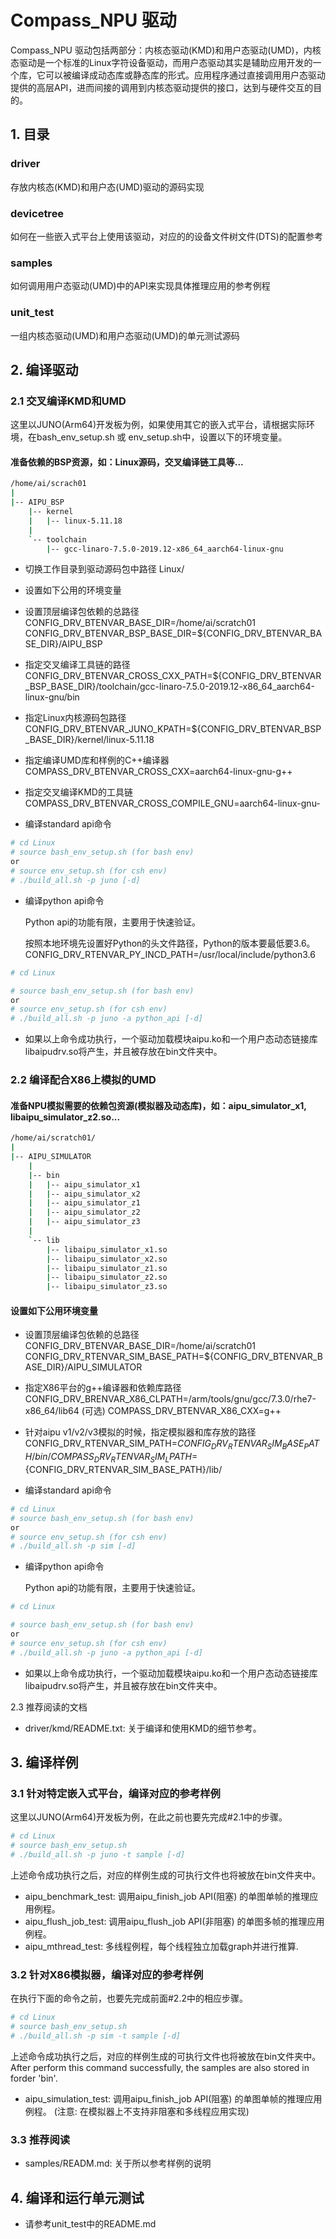# Compass_NPU 驱动
Compass_NPU 驱动包括两部分：内核态驱动(KMD)和用户态驱动(UMD)，内核态驱动是一个标准的Linux字符设备驱动，而用户态驱动其实是辅助应用开发的一个库，它可以被编译成动态库或静态库的形式。应用程序通过直接调用用户态驱动提供的高层API，进而间接的调用到内核态驱动提供的接口，达到与硬件交互的目的。

## 1. 目录
### driver
存放内核态(KMD)和用户态(UMD)驱动的源码实现
### devicetree
如何在一些嵌入式平台上使用该驱动，对应的的设备文件树文件(DTS)的配置参考
### samples
如何调用用户态驱动(UMD)中的API来实现具体推理应用的参考例程
### unit_test
一组内核态驱动(UMD)和用户态驱动(UMD)的单元测试源码

## 2. 编译驱动

### 2.1 交叉编译KMD和UMD
这里以JUNO(Arm64)开发板为例，如果使用其它的嵌入式平台，请根据实际环境，在bash_env_setup.sh 或 env_setup.sh中，设置以下的环境变量。

#### 准备依赖的BSP资源，如：Linux源码，交叉编译链工具等...

```bash
/home/ai/scrach01
|
|-- AIPU_BSP
    |-- kernel
    |   |-- linux-5.11.18
    |
    `-- toolchain
        |-- gcc-linaro-7.5.0-2019.12-x86_64_aarch64-linux-gnu
```

- 切换工作目录到驱动源码包中路径 Linux/

- 设置如下公用的环境变量

- 设置顶层编译包依赖的总路径
CONFIG_DRV_BTENVAR_BASE_DIR=/home/ai/scratch01
CONFIG_DRV_BTENVAR_BSP_BASE_DIR=${CONFIG_DRV_BTENVAR_BASE_DIR}/AIPU_BSP

- 指定交叉编译工具链的路径
CONFIG_DRV_BTENVAR_CROSS_CXX_PATH=${CONFIG_DRV_BTENVAR_BSP_BASE_DIR}/toolchain/gcc-linaro-7.5.0-2019.12-x86_64_aarch64-linux-gnu/bin

- 指定Linux内核源码包路径
CONFIG_DRV_BTENVAR_JUNO_KPATH=${CONFIG_DRV_BTENVAR_BSP_BASE_DIR}/kernel/linux-5.11.18

- 指定编译UMD库和样例的C++编译器
COMPASS_DRV_BTENVAR_CROSS_CXX=aarch64-linux-gnu-g++

- 指定交叉编译KMD的工具链
COMPASS_DRV_BTENVAR_CROSS_COMPILE_GNU=aarch64-linux-gnu-

- 编译standard api命令

```bash
# cd Linux
# source bash_env_setup.sh (for bash env)
or
# source env_setup.sh (for csh env)
# ./build_all.sh -p juno [-d]
```

- 编译python api命令

  Python api的功能有限，主要用于快速验证。

  按照本地环境先设置好Python的头文件路径，Python的版本要最低要3.6。
  CONFIG_DRV_RTENVAR_PY_INCD_PATH=/usr/local/include/python3.6

```bash
# cd Linux

# source bash_env_setup.sh (for bash env)
or
# source env_setup.sh (for csh env)
# ./build_all.sh -p juno -a python_api [-d]
```

- 如果以上命令成功执行，一个驱动加载模块aipu.ko和一个用户态动态链接库libaipudrv.so将产生，并且被存放在bin文件夹中。

### 2.2 编译配合X86上模拟的UMD

#### 准备NPU模拟需要的依赖包资源(模拟器及动态库)，如：aipu_simulator_x1, libaipu_simulator_z2.so...

```bash
/home/ai/scratch01/
|
|-- AIPU_SIMULATOR
    |
    |-- bin
    |   |-- aipu_simulator_x1
    |   |-- aipu_simulator_x2
    |   |-- aipu_simulator_z1
    |   |-- aipu_simulator_z2
    |   |-- aipu_simulator_z3
    |
    `-- lib
        |-- libaipu_simulator_x1.so
        |-- libaipu_simulator_x2.so
        |-- libaipu_simulator_z1.so
        |-- libaipu_simulator_z2.so
        |-- libaipu_simulator_z3.so
```

#### 设置如下公用环境变量

- 设置顶层编译包依赖的总路径
CONFIG_DRV_BTENVAR_BASE_DIR=/home/ai/scratch01
CONFIG_DRV_RTENVAR_SIM_BASE_PATH=${CONFIG_DRV_BTENVAR_BASE_DIR}/AIPU_SIMULATOR

- 指定X86平台的g++编译器和依赖库路径
CONFIG_DRV_BRENVAR_X86_CLPATH=/arm/tools/gnu/gcc/7.3.0/rhe7-x86_64/lib64 (可选)
COMPASS_DRV_BTENVAR_X86_CXX=g++

- 针对aipu v1/v2/v3模拟的时候，指定模拟器和库存放的路径
CONFIG_DRV_RTENVAR_SIM_PATH=${CONFIG_DRV_RTENVAR_SIM_BASE_PATH}/bin/
COMPASS_DRV_RTENVAR_SIM_LPATH=${CONFIG_DRV_RTENVAR_SIM_BASE_PATH}/lib/

- 编译standard api命令

```bash
# cd Linux
# source bash_env_setup.sh (for bash env)
or
# source env_setup.sh (for csh env)
# ./build_all.sh -p sim [-d]
```

- 编译python api命令

  Python api的功能有限，主要用于快速验证。

```bash
# cd Linux

# source bash_env_setup.sh (for bash env)
or
# source env_setup.sh (for csh env)
# ./build_all.sh -p juno -a python_api [-d]
```

- 如果以上命令成功执行，一个驱动加载模块aipu.ko和一个用户态动态链接库libaipudrv.so将产生，并且被存放在bin文件夹中。

2.3 推荐阅读的文档

- driver/kmd/README.txt: 关于编译和使用KMD的细节参考。

## 3. 编译样例

### 3.1 针对特定嵌入式平台，编译对应的参考样例
这里以JUNO(Arm64)开发板为例，在此之前也要先完成#2.1中的步骤。

```bash
# cd Linux
# source bash_env_setup.sh
# ./build_all.sh -p juno -t sample [-d]
```

上述命令成功执行之后，对应的样例生成的可执行文件也将被放在bin文件夹中。
- aipu_benchmark_test: 调用aipu_finish_job API(阻塞) 的单图单帧的推理应用例程。
- aipu_flush_job_test: 调用aipu_flush_job API(非阻塞) 的单图多帧的推理应用例程。
- aipu_mthread_test: 多线程例程，每个线程独立加载graph并进行推算.

### 3.2 针对X86模拟器，编译对应的参考样例
在执行下面的命令之前，也要先完成前面#2.2中的相应步骤。

```bash
# cd Linux
# source bash_env_setup.sh
# ./build_all.sh -p sim -t sample [-d]
```

上述命令成功执行之后，对应的样例生成的可执行文件也将被放在bin文件夹中。
After perform this command successfully, the samples are also stored in forder 'bin'.
- aipu_simulation_test: 调用aipu_finish_job API(阻塞) 的单图单帧的推理应用例程。
(注意: 在模拟器上不支持非阻塞和多线程应用实现)

### 3.3 推荐阅读

- samples/READM.md: 关于所以参考样例的说明

## 4. 编译和运行单元测试

- 请参考unit_test中的README.md
